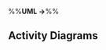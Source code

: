 <link rel="stylesheet" href="{{baseUrl}}/css/textbook.css">

<div class="website-content">

%%**UML &rarr;**%%

## Activity Diagrams

<div id="main">

<include src="./introduction/topicPanel.md" />
<include src="./basicNotations/topicPanel.md" />

</div>

</div>
